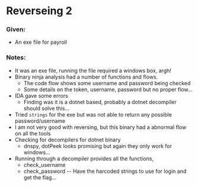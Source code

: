 # Reverseing 2

### Given:
* An exe file for payroll

### Notes:
* It was an exe file, running the file required a windows box, argh!
* Binary ninja analysis had a number of functions and flows.
  - The code flow shows some username and password being checked
  - Some details on the token, username, password but no proper flow...
* IDA gave some errors
  - Finding was it is a dotnet based, probably a dotnet decompiler should solve this...
* Tried `strings` for the exe but was not able to return any possible password/username 
* I am not very good with reversing, but this binary had a abnormal flow on all the tools
* Checking for decompilers for dotnet binary
  - dnspy, dotPeek looks promising but again they only work for windows...
* Running through a decompiler provides all the functions,
  - check_username
  - check_password
  -- Have the harcoded strings to use for login and get the flag...
